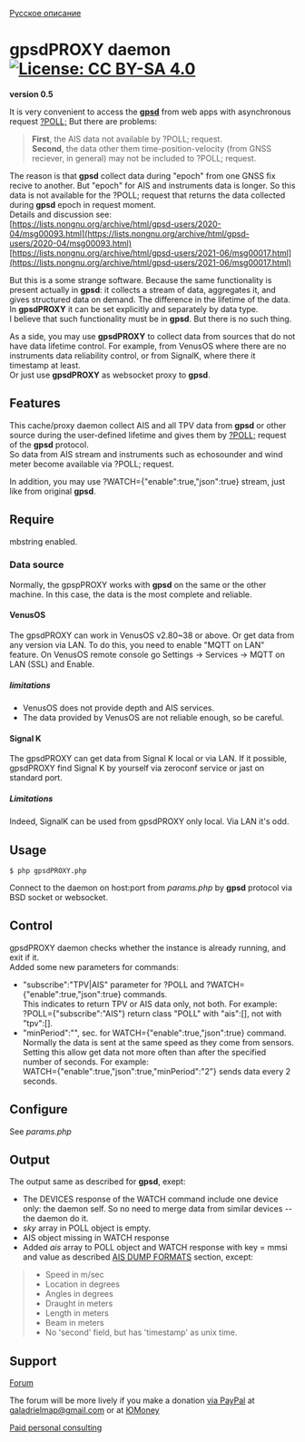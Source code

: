 [Русское описание](https://github.com/VladimirKalachikhin/gpsdPROXY/blob/master/README.ru-RU.md)  
# gpsdPROXY daemon [![License: CC BY-SA 4.0](https://img.shields.io/badge/License-CC%20BY--SA%204.0-lightgrey.svg)](https://creativecommons.org/licenses/by-sa/4.0/)
**version 0.5**

It is very convenient to access the **[gpsd](https://gpsd.io/)** from web apps with asynchronous request [?POLL;](https://gpsd.gitlab.io/gpsd/gpsd_json.html#_poll) But there are problems:  

>**First**, the AIS data not available by ?POLL; request.  
>**Second**, the data other them time-position-velocity (from GNSS reciever, in general) may not be included to ?POLL; request.

The reason is that **gpsd** collect data during "epoch" from one GNSS fix recive to another. But "epoch" for AIS and instruments data is longer. So this data is not available for the ?POLL; request that returns the data collected during **gpsd** epoch in request moment.  
Details and discussion see:  
[https://lists.nongnu.org/archive/html/gpsd-users/2020-04/msg00093.html](https://lists.nongnu.org/archive/html/gpsd-users/2020-04/msg00093.html)  
[https://lists.nongnu.org/archive/html/gpsd-users/2021-06/msg00017.html](https://lists.nongnu.org/archive/html/gpsd-users/2021-06/msg00017.html)  

But this is a some strange software. Because the same functionality is present actually in **gpsd**: it collects a stream of data, aggregates it, and gives structured data on demand. The difference in the lifetime of the data. In **gpsdPROXY** it can be set explicitly and  separately by data type.  
I believe that such functionality must be in **gpsd**. But there is no such thing.

As a side, you may use **gpsdPROXY** to collect data from sources that do not have data lifetime control. For example, from VenusOS where there are no instruments data reliability control, or from SignalK, where there it timestamp at least.  
Or just use **gpsdPROXY** as websocket proxy to **gpsd**.

## Features
This cache/proxy daemon collect AIS and all TPV data from **gpsd** or other source during the user-defined lifetime and gives them by [?POLL;](https://gpsd.gitlab.io/gpsd/gpsd_json.html#_poll) request of the **gpsd** protocol.  
So data from AIS stream and instruments such as echosounder and wind meter become available via ?POLL; request.  

In addition, you may use ?WATCH={"enable":true,"json":true} stream, just like from original **gpsd**.   

## Require
mbstring enabled.

### Data source
Normally, the gpspPROXY works with **gpsd** on the same or the other machine. In this case, the data is the most complete and reliable.

#### VenusOS
The gpsdPROXY can work in VenusOS v2.80~38 or above. Or get data from any version via LAN. To do this, you need to enable "MQTT on LAN" feature. On VenusOS remote console go Settings -> Services -> MQTT on LAN (SSL) and Enable.

##### limitations
* VenusOS does not provide depth and AIS services.
* The data provided by VenusOS are not reliable enough, so be careful.

#### Signal K
The gpsdPROXY can get data from Signal K local or via LAN. If it possible, gpsdPROXY find Signal K by yourself via zeroconf service or jast on standard port.

##### Limitations
Indeed, SignalK can be used from gpsdPROXY only local. Via LAN it's odd.

## Usage
```
$ php gpsdPROXY.php
```
Connect to the daemon on host:port from _params.php_ by **gpsd** protocol via BSD socket or websocket.

## Control
gpsdPROXY daemon checks whether the instance is already running, and exit if it.  
Added some new parameters for commands:

* "subscribe":"TPV|AIS" parameter for ?POLL and ?WATCH={"enable":true,"json":true} commands.  
This indicates to return TPV or AIS data only, not both. For example:  
?POLL={"subscribe":"AIS"} return class "POLL" with "ais":[], not with "tpv":[].
* "minPeriod":"", sec. for WATCH={"enable":true,"json":true} command. Normally the data is sent at the same speed as they come from sensors. Setting this allow get data not more often than after the specified number of seconds. For example:  
WATCH={"enable":true,"json":true,"minPeriod":"2"} sends data every 2 seconds.

## Configure
See _params.php_

## Output
The output same as described for **gpsd**, exept:  

* The DEVICES response of the WATCH command include one device only: the daemon self. So no need to merge data from similar devices -- the daemon do it.
* _sky_ array in POLL object is empty.
* AIS object missing in WATCH response
* Added _ais_ array to POLL object and WATCH response with key = mmsi and value as described [AIS DUMP FORMATS](https://gpsd.gitlab.io/gpsd/gpsd_json.html#_ais_dump_formats) section, except:  

>* Speed in m/sec
>* Location in degrees
>* Angles in degrees
>* Draught in meters
>* Length in meters
>* Beam in meters
>* No 'second' field, but has 'timestamp' as unix time.

## Support
[Forum](https://github.com/VladimirKalachikhin/Galadriel-map/discussions)

The forum will be more lively if you make a donation [via PayPal](https://paypal.me/VladimirKalachikhin)  at [galadrielmap@gmail.com](mailto:galadrielmap@gmail.com) or at [ЮMoney](https://yasobe.ru/na/galadrielmap)

[Paid personal consulting](https://kwork.ru/it-support/20093939/galadrielmap-installation-configuration-and-usage-consulting)  
